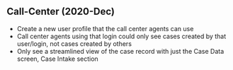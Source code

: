 ## Call-Center (2020-Dec)

* Create a new user profile that the call center agents can use
* Call center agents using that login could only see cases created by that user/login, not cases created by others
* Only see a streamlined view of the case record with just the Case Data screen, Case Intake section